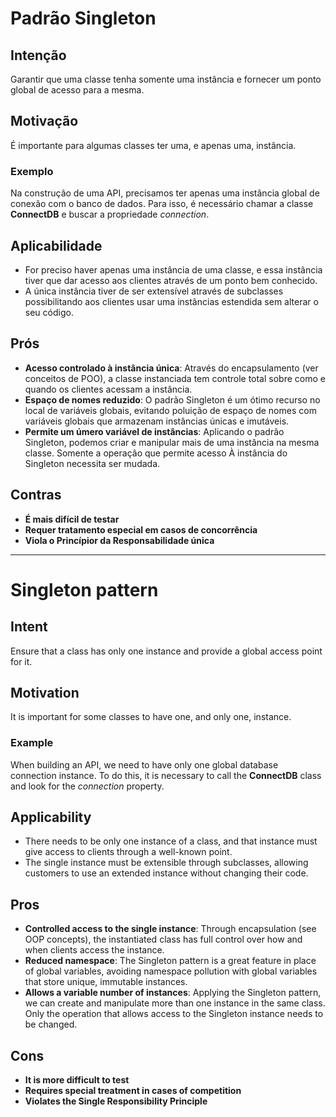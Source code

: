 # Padrão Singleton

## Intenção
Garantir que uma classe tenha somente uma instância e fornecer um ponto global de acesso para a mesma.

## Motivação
É importante para algumas classes ter uma, e apenas uma, instância.

### Exemplo
Na construção de uma API, precisamos ter apenas uma instância global de conexão com o banco de dados. Para isso, é necessário chamar a classe **ConnectDB** e buscar a propriedade _connection_.

## Aplicabilidade
- For preciso haver apenas uma instância de uma classe, e essa instância tiver que dar acesso aos clientes através de um ponto bem conhecido.
- A única instância tiver de ser extensível através de subclasses possibilitando aos clientes usar uma instâncias estendida sem alterar o seu código.

## Prós
- **Acesso controlado à instância única**: Através do encapsulamento (ver conceitos de POO), a classe instanciada tem controle total sobre como e quando os clientes acessam a instância.
- **Espaço de nomes reduzido**: O padrão Singleton é um ótimo recurso no local de variáveis globais, evitando poluição de espaço de nomes com variáveis globais que armazenam instâncias únicas e imutáveis.
- **Permite um úmero variável de instâncias**: Aplicando o padrão Singleton, podemos criar e manipular mais de uma instância na mesma classe. Somente a operação que permite acesso À instância do Singleton necessita ser mudada.

## Contras
- **É mais difícil de testar**
- **Requer tratamento especial em casos de concorrência**
- **Viola o Princípior da Responsabilidade única**

---

# Singleton pattern

## Intent
Ensure that a class has only one instance and provide a global access point for it.

## Motivation
It is important for some classes to have one, and only one, instance.

### Example
When building an API, we need to have only one global database connection instance. To do this, it is necessary to call the **ConnectDB** class and look for the _connection_ property.

## Applicability
- There needs to be only one instance of a class, and that instance must give access to clients through a well-known point.
- The single instance must be extensible through subclasses, allowing customers to use an extended instance without changing their code.

## Pros
- **Controlled access to the single instance**: Through encapsulation (see OOP concepts), the instantiated class has full control over how and when clients access the instance.
- **Reduced namespace**: The Singleton pattern is a great feature in place of global variables, avoiding namespace pollution with global variables that store unique, immutable instances.
- **Allows a variable number of instances**: Applying the Singleton pattern, we can create and manipulate more than one instance in the same class. Only the operation that allows access to the Singleton instance needs to be changed.

## Cons
- **It is more difficult to test**
- **Requires special treatment in cases of competition**
- **Violates the Single Responsibility Principle**